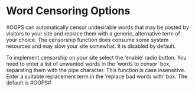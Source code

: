 # Word Censoring Options

XOOPS can automatically censor undesirable words that may be posted by visitors to your site and replace them with a generic, alternative term of your choice. The censorship function does consume some system resources and may slow your site somewhat. It is disabled by default.

To implement censorship on your site select the ‘enable’ radio button. You need to enter a list of unwanted words in the ‘words to censor’ box, separating them with the pipe character. This function is case insensitive. Enter a suitable replacement term in the ‘replace bad words with’ box. The default is \#OOPS\#.

